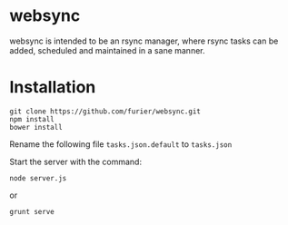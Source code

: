 websync
=======

websync is intended to be an rsync manager, where rsync tasks can be added, scheduled and maintained in a sane manner.

Installation
============

    git clone https://github.com/furier/websync.git
    npm install
    bower install
    
Rename the following file `tasks.json.default` to `tasks.json`

Start the server with the command:

    node server.js
    
or

    grunt serve
